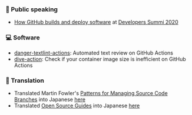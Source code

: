 ### :mega: Public speaking

 - [How GitHub builds and deploy software](https://speakerdeck.com/yuichielectric/how-github-builds-and-deploy-software) at [Developers Summi 2020](https://event.shoeisha.jp/devsumi/20200213/session/2340/)
 
### :computer: Software
 - [danger-textlint-actions](https://github.com/yuichielectric/danger-textlint-actions): Automated text review on GitHub Actions
 - [dive-action](https://github.com/yuichielectric/dive-action): Check if your container image size is inefficient on GitHub Actions

### :green_book: Translation

 - Translated Martin Fowler's [Patterns for Managing Source Code Branches](https://martinfowler.com/articles/branching-patterns.html) into Japanese [here](https://bliki-ja.github.io/PatternsForManagingSourceCodeBranches/)
 - Translated [Open Source Guides](https://opensource.guide/) into Japanese [here](https://opensource.guide/ja/)
